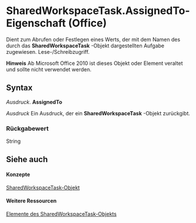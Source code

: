 
# SharedWorkspaceTask.AssignedTo-Eigenschaft (Office)

Dient zum Abrufen oder Festlegen eines Werts, der mit dem Namen des durch das  **SharedWorkspaceTask** -Objekt dargestellten Aufgabe zugewiesen. Lese-/Schreibzugriff.


 **Hinweis**  Ab Microsoft Office 2010 ist dieses Objekt oder Element veraltet und sollte nicht verwendet werden.


## Syntax

 _Ausdruck_. **AssignedTo**

 _Ausdruck_ Ein Ausdruck, der ein **SharedWorkspaceTask** -Objekt zurückgibt.


### Rückgabewert

String


## Siehe auch


#### Konzepte


[SharedWorkspaceTask-Objekt](fbd82b03-53fa-12ff-9fb2-07bef012dde8.md)
#### Weitere Ressourcen


[Elemente des SharedWorkspaceTask-Objekts](http://msdn.microsoft.com/library/5b5589d1-f907-7357-f930-eede569d2021%28Office.15%29.aspx)